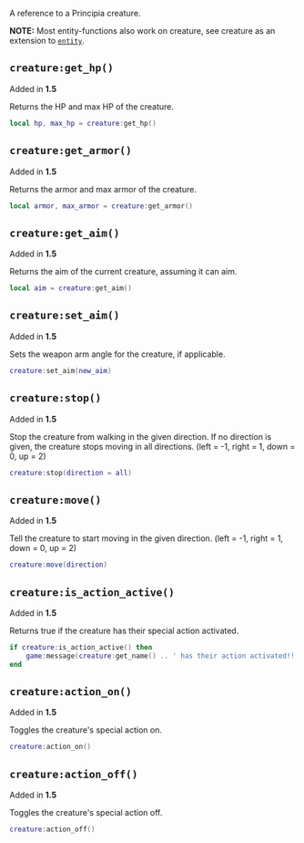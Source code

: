A reference to a Principia creature.

**NOTE:** Most entity-functions also work on creature, see creature as an extension to [`entity`](/wiki/LuaScript/entity).

## `creature:get_hp()`
Added in **1.5**

Returns the HP and max HP of the creature.

```lua
local hp, max_hp = creature:get_hp()
```

## `creature:get_armor()`
Added in **1.5**

Returns the armor and max armor of the creature.

```lua
local armor, max_armor = creature:get_armor()
```

## `creature:get_aim()`
Added in **1.5**

Returns the aim of the current creature, assuming it can aim.

```lua
local aim = creature:get_aim()
```

## `creature:set_aim()`
Added in **1.5**

Sets the weapon arm angle for the creature, if applicable.

```lua
creature:set_aim(new_aim)
```

## `creature:stop()`
Added in **1.5**

Stop the creature from walking in the given direction. If no direction is given, the creature stops moving in all directions. (left = -1, right = 1, down = 0, up = 2)

```lua
creature:stop(direction = all)
```

## `creature:move()`
Added in **1.5**

Tell the creature to start moving in the given direction. (left = -1, right = 1, down = 0, up = 2)

```lua
creature:move(direction)
```

## `creature:is_action_active()`
Added in **1.5**

Returns true if the creature has their special action activated.

```lua
if creature:is_action_active() then
    game:message(creature:get_name() .. ' has their action activated!!')
end
```

## `creature:action_on()`
Added in **1.5**

Toggles the creature's special action on.

```lua
creature:action_on()
```

## `creature:action_off()`
Added in **1.5**

Toggles the creature's special action off.

```lua
creature:action_off()
```

